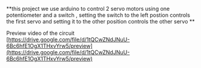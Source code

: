 **this project we use arduino to control 2 servo motors using one potentiometer  and a switch , setting the switch to the left postion controls the first servo and setting it to the other position controls the other servo
**


Preview video of the circuit 
[https://drive.google.com/file/d/1tQCwZNdJNuU-6Bc6hfE1OgX1THxvYrw5/preview](https://drive.google.com/file/d/1tQCwZNdJNuU-6Bc6hfE1OgX1THxvYrw5/preview)
